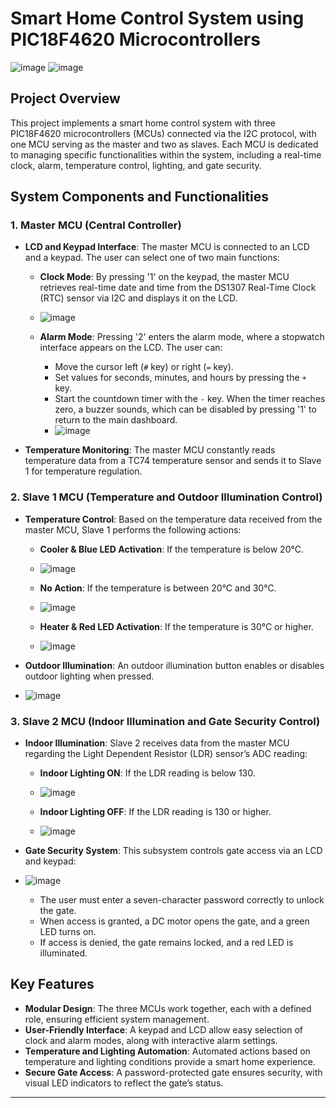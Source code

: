 # Smart Home Control System using PIC18F4620 Microcontrollers
![image](https://github.com/user-attachments/assets/c654f969-92be-49f8-a35b-2ab721203352)
![image](https://github.com/user-attachments/assets/fd412120-4a82-4230-b705-927fcf46ec0b)


## Project Overview
This project implements a smart home control system with three PIC18F4620 microcontrollers (MCUs) connected via the I2C protocol, with one MCU serving as the master and two as slaves. Each MCU is dedicated to managing specific functionalities within the system, including a real-time clock, alarm, temperature control, lighting, and gate security.

## System Components and Functionalities

### 1. Master MCU (Central Controller)
- **LCD and Keypad Interface**: The master MCU is connected to an LCD and a keypad. The user can select one of two main functions:
  - **Clock Mode**: By pressing '1' on the keypad, the master MCU retrieves real-time date and time from the DS1307 Real-Time Clock (RTC) sensor via I2C and displays it on the LCD.
  - ![image](https://github.com/user-attachments/assets/e8469c78-7258-4bb1-9649-264e6f0b30bb)

  - **Alarm Mode**: Pressing '2' enters the alarm mode, where a stopwatch interface appears on the LCD. The user can:
    - Move the cursor left (`#` key) or right (`=` key).
    - Set values for seconds, minutes, and hours by pressing the `+` key.
    - Start the countdown timer with the `-` key. When the timer reaches zero, a buzzer sounds, which can be disabled by pressing '1' to return to the main dashboard.
    - ![image](https://github.com/user-attachments/assets/a568c6cc-5e66-4698-9fcf-96911b7eb05f)


- **Temperature Monitoring**: The master MCU constantly reads temperature data from a TC74 temperature sensor and sends it to Slave 1 for temperature regulation.

### 2. Slave 1 MCU (Temperature and Outdoor Illumination Control)
- **Temperature Control**: Based on the temperature data received from the master MCU, Slave 1 performs the following actions:
  - **Cooler & Blue LED Activation**: If the temperature is below 20°C.
  - ![image](https://github.com/user-attachments/assets/3088d82a-882b-4070-9b32-1d943d7c17bd)

  - **No Action**: If the temperature is between 20°C and 30°C.
  - ![image](https://github.com/user-attachments/assets/e426294a-c9eb-45f4-ba81-04382b94fc8a)

  - **Heater & Red LED Activation**: If the temperature is 30°C or higher.
  - ![image](https://github.com/user-attachments/assets/cdaebf27-f136-4d70-acf6-0e9489feda4d)

- **Outdoor Illumination**: An outdoor illumination button enables or disables outdoor lighting when pressed.
- ![image](https://github.com/user-attachments/assets/b7863c12-a34b-4c84-b103-35fbedad7607)


### 3. Slave 2 MCU (Indoor Illumination and Gate Security Control)
- **Indoor Illumination**: Slave 2 receives data from the master MCU regarding the Light Dependent Resistor (LDR) sensor’s ADC reading:
  - **Indoor Lighting ON**: If the LDR reading is below 130.
  - ![image](https://github.com/user-attachments/assets/4487757c-69d1-4378-b395-817b22c48308)

  - **Indoor Lighting OFF**: If the LDR reading is 130 or higher.
  - ![image](https://github.com/user-attachments/assets/2649b9fd-6c15-435b-a812-62c398ad746e)

- **Gate Security System**: This subsystem controls gate access via an LCD and keypad:
- ![image](https://github.com/user-attachments/assets/b7bad58b-653b-48bf-b3c3-09a9b39ac2aa)

  - The user must enter a seven-character password correctly to unlock the gate.
  - When access is granted, a DC motor opens the gate, and a green LED turns on.
  - If access is denied, the gate remains locked, and a red LED is illuminated.

## Key Features
- **Modular Design**: The three MCUs work together, each with a defined role, ensuring efficient system management.
- **User-Friendly Interface**: A keypad and LCD allow easy selection of clock and alarm modes, along with interactive alarm settings.
- **Temperature and Lighting Automation**: Automated actions based on temperature and lighting conditions provide a smart home experience.
- **Secure Gate Access**: A password-protected gate ensures security, with visual LED indicators to reflect the gate’s status.

---
